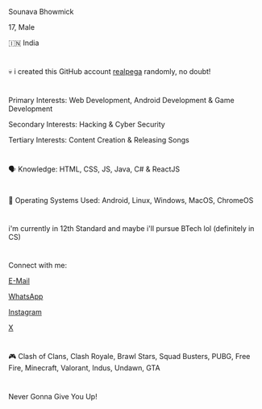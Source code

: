 Sounava Bhowmick

17, Male

🇮🇳 India

#

💀 i created this GitHub account <a href="https://github.com/realpega">realpega</a> randomly, no doubt!

#

Primary Interests: Web Development, Android Development & Game Development

Secondary Interests: Hacking & Cyber Security

Tertiary Interests: Content Creation & Releasing Songs

#

🗣️ Knowledge: HTML, CSS, JS, Java, C# & ReactJS

#

🗿 Operating Systems Used: Android, Linux, Windows, MacOS, ChromeOS

#

i'm currently in 12th Standard and maybe i'll pursue BTech lol (definitely in CS)

#

Connect with me:

<a href="sounavabhowmickofficial@googlemail.com">E-Mail</a>

<a href="wa.me/919339385553">WhatsApp</a>

<a href="https://instagram.com/sounava777">Instagram</a>

<a href="https://x.com/TrueClasher4">X</a>

#

🎮 Clash of Clans, Clash Royale, Brawl Stars, Squad Busters, PUBG, Free Fire, Minecraft, Valorant, Indus, Undawn, GTA

#

Never Gonna Give You Up!
